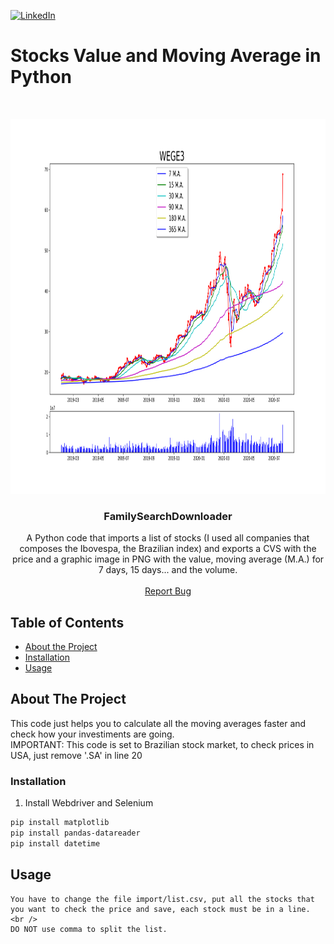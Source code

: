 [![LinkedIn][linkedin-shield]][linkedin-url]

# Stocks Value and Moving Average in Python

<!-- PROJECT LOGO -->
<br />
<p align="center">
  <a href="https://github.com/othneildrew/Best-README-Template">
    <img src="https://github.com/MatheusRuggeri/StocksValueAndMovingAveragePython/blob/master/export/img/WEGE3.png?raw=true" alt="Logo" width="800" height="600">
  </a>

  <h3 align="center">FamilySearchDownloader</h3>

  <p align="center">
    A Python code that imports a list of stocks (I used all companies that composes the Ibovespa, the Brazilian index) and exports a CVS with the price and a graphic image in PNG with the value, moving average (M.A.) for 7 days, 15 days... and the volume.
    <br />
    <br />
    <a href="https://github.com/MatheusRuggeri/StocksValueAndMovingAveragePython/issues">Report Bug</a>
  </p>
</p>



<!-- TABLE OF CONTENTS -->
## Table of Contents

* [About the Project](#about-the-project)
* [Installation](#installation)
* [Usage](#usage)


<!-- ABOUT THE PROJECT -->
## About The Project

  <p>
    This code just helps you to calculate all the moving averages faster and check how your investiments are going.
    <br />
    IMPORTANT: This code is set to Brazilian stock market, to check prices in USA, just remove '.SA' in line 20
  </p>
  
### Installation

1. Install Webdriver and Selenium
```sh
pip install matplotlib
pip install pandas-datareader
pip install datetime
```

<!-- USAGE EXAMPLES -->
## Usage

    You have to change the file import/list.csv, put all the stocks that you want to check the price and save, each stock must be in a line.
    <br />
    DO NOT use comma to split the list.


<!-- MARKDOWN LINKS & IMAGES -->
[linkedin-shield]: https://img.shields.io/badge/-LinkedIn-black.svg?style=flat-square&logo=linkedin&colorB=555
[linkedin-url]: https://linkedin.com/in/joaomurdiga
